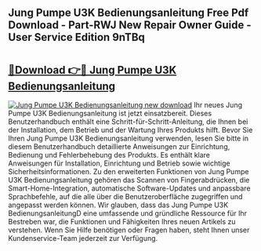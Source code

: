 ## Jung Pumpe U3K Bedienungsanleitung Free Pdf Download - Part-RWJ New Repair Owner Guide - User Service Edition 9nTBq

# <h2><a href="http://df4ugz.blite.top/?on=Jung+Pumpe+U3K+Bedienungsanleitung">🔗Download 👉🔴 Jung Pumpe U3K Bedienungsanleitung</a></h2>

[![Jung Pumpe U3K Bedienungsanleitung new download](https://i.imgur.com/lujVjoI.png)](http://df4ugz.blite.top/?on=Jung+Pumpe+U3K+Bedienungsanleitung)
Ihr neues Jung Pumpe U3K Bedienungsanleitung ist jetzt einsatzbereit. Dieses Benutzerhandbuch enthält eine Schritt-für-Schritt-Anleitung, die Ihnen bei der Installation, dem Betrieb und der Wartung Ihres Produkts hilft. Bevor Sie Ihren Jung Pumpe U3K Bedienungsanleitung verwenden, lesen Sie bitte in diesem Benutzerhandbuch detaillierte Anweisungen zur Einrichtung, Bedienung und Fehlerbehebung des Produkts. Es enthält klare Anweisungen für Installation, Einrichtung und Betrieb sowie wichtige Sicherheitsinformationen. Zu den erweiterten Funktionen von Jung Pumpe U3K Bedienungsanleitung gehören das Scannen von Fingerabdrücken, die Smart-Home-Integration, automatische Software-Updates und anpassbare Sprachbefehle, auf die alle über die Benutzeroberfläche zugegriffen und angepasst werden können. Wir glauben, dass das Jung Pumpe U3K BedienungsanleitungD eine umfassende und gründliche Ressource für Ihr Bestreben war, die Funktionen und Fähigkeiten Ihres neuen Artikels zu verstehen. Wenn Sie Hilfe benötigen oder Fragen haben, steht Ihnen unser Kundenservice-Team jederzeit zur Verfügung.
